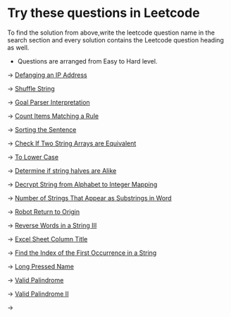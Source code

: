 # Try these questions in Leetcode

To find the solution from above,write the leetcode question name in the search 
section and every solution contains the Leetcode question heading as well.

* Questions are arranged from Easy to Hard level.

-> [Defanging an IP Address](https://leetcode.com/problems/defanging-an-ip-address/description/)

-> [Shuffle String](https://leetcode.com/problems/shuffle-string/)

-> [Goal Parser Interpretation](https://leetcode.com/problems/goal-parser-interpretation/)

-> [Count Items Matching a Rule](https://leetcode.com/problems/count-items-matching-a-rule/)

-> [Sorting the Sentence](https://leetcode.com/problems/sorting-the-sentence/)

-> [Check If Two String Arrays are Equivalent](https://leetcode.com/problems/check-if-two-string-arrays-are-equivalent/)

-> [To Lower Case](https://leetcode.com/problems/to-lower-case/description/)

-> [Determine if string halves are Alike](https://leetcode.com/problems/determine-if-string-halves-are-alike/)

-> [Decrypt String from Alphabet to Integer Mapping](https://leetcode.com/problems/decrypt-string-from-alphabet-to-integer-mapping/description/)

-> [Number of Strings That Appear as Substrings in Word](https://leetcode.com/problems/number-of-strings-that-appear-as-substrings-in-word/description/)

-> [Robot Return to Origin](https://leetcode.com/problems/robot-return-to-origin/)

-> [Reverse Words in a String III](https://leetcode.com/problems/reverse-words-in-a-string-iii/)

-> [Excel Sheet Column Title](https://leetcode.com/problems/excel-sheet-column-title/)

-> [Find the Index of the First Occurrence in a String](https://leetcode.com/problems/find-the-index-of-the-first-occurrence-in-a-string/description/)

-> [Long Pressed Name
](https://leetcode.com/problems/long-pressed-name/)

-> [Valid Palindrome](https://leetcode.com/problems/valid-palindrome/description/)

-> [ Valid Palindrome II](https://leetcode.com/problems/valid-palindrome-ii/description/)

-> []()
